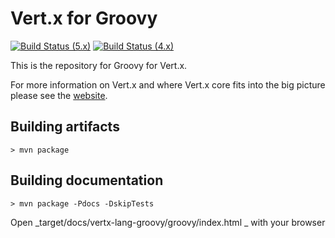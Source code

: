Vert.x for Groovy
========

[![Build Status (5.x)](https://github.com/vert-x3/vertx-lang-groovy/actions/workflows/ci-5.x.yml/badge.svg)](https://github.com/vert-x3/vertx-lang-groovy/actions/workflows/ci-5.x.yml)
[![Build Status (4.x)](https://github.com/vert-x3/vertx-lang-groovy/actions/workflows/ci-4.x.yml/badge.svg)](https://github.com/vert-x3/vertx-lang-groovy/actions/workflows/ci-4.x.yml)

This is the repository for Groovy for Vert.x.

For more information on Vert.x and where Vert.x core fits into the big picture please see the [website](http://vertx.io).

## Building artifacts

```
> mvn package
```

## Building documentation

```
> mvn package -Pdocs -DskipTests
```

Open _target/docs/vertx-lang-groovy/groovy/index.html _ with your browser

